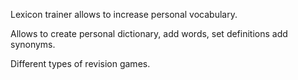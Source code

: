 
Lexicon trainer allows to increase personal vocabulary.

Allows to create personal dictionary, add words, set definitions add synonyms.

Different types of revision games.
